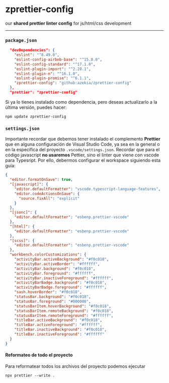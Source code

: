 # zprettier-config
our **shared prettier linter config** for js/html/css development

---

### `package.json`
```json
  "devDependencies": {
    "eslint": "^8.49.0",
    "eslint-config-airbnb-base": "^15.0.0",
    "eslint-config-standard": "^17.1.0",
    "eslint-plugin-import": "^2.28.1",
    "eslint-plugin-n": "^16.1.0",
    "eslint-plugin-promise": "^6.1.1",
    "zprettier-config": "github:azekia/zprettier-config"
  },
  "prettier": "zprettier-config"
```

Si ya lo tienes instalado como dependencia, pero deseas actualizarlo a la última versión, puedes hacer:
```
npm update zprettier-config  
```


### `settings.json`
Importante recordar que debemos tener instalado el complemento **Prettier** que en alguna configuración de Visual Studio Code, ya sea en la general o en la específica del proyecto `.vscode/settings.json`.
Recordar que para el código javascript **no usaremos** Pettier, sino el linter que viene con vscode para Typesript.
Por ello, debermos configurar el workspace siguiendo esta guía:

```json
{
  "editor.formatOnSave": true,
  "[javascript]": {
    "editor.defaultFormatter": "vscode.typescript-language-features",
    "editor.codeActionsOnSave": {
      "source.fixAll": "explicit"
    }
  },
  "[jsonc]": {
    "editor.defaultFormatter": "esbenp.prettier-vscode"
  },
  "[html]": {
    "editor.defaultFormatter": "esbenp.prettier-vscode"
  },
  "[scss]": {
    "editor.defaultFormatter": "esbenp.prettier-vscode"
  },
  "workbench.colorCustomizations": {
    "activityBar.activeBackground": "#f0c018",
    "activityBar.activeBorder": "#ffffff",
    "activityBar.background": "#f0c018",
    "activityBar.foreground": "#ffffff",
    "activityBar.inactiveForeground": "#ffffff",
    "activityBarBadge.background": "#f0c018",
    "activityBarBadge.foreground": "#ffffff",
    "sash.hoverBorder": "#f0c018",
    "statusBar.background": "#f0c018",
    "statusBar.foreground": "#000000",
    "statusBarItem.hoverBackground": "#f0c018",
    "statusBarItem.remoteBackground": "#f0c018",
    "statusBarItem.remoteForeground": "#ffffff",
    "titleBar.activeBackground": "#f0c018",
    "titleBar.activeForeground": "#ffffff",
    "titleBar.inactiveBackground": "#f0c018",
    "titleBar.inactiveForeground": "#ffffff"
  }
}

```

#### Reformateo de todo el proyecto
Para reformatear todos los archivos del proyecto podemos ejecutar

```
npx prettier --write .
```




